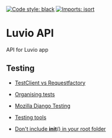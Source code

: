 [![Code style: black](https://img.shields.io/badge/code%20style-black-000000.svg)](https://github.com/psf/black)
[![Imports: isort](https://img.shields.io/badge/%20imports-isort-%231674b1?style=flat&labelColor=ef8336)](https://pycqa.github.io/isort/)

# Luvio API

API for Luvio app

## Testing

- [TestClient vs Requestfactory](https://stackoverflow.com/a/32137307/8749888)
- [Organising tests](https://stackoverflow.com/a/22772444/8749888)
- [Mozilla Django Testing](https://developer.mozilla.org/en-US/docs/Learn/Server-side/Django/Testing)
- [Testing tools](https://docs.djangoproject.com/en/4.1/topics/testing/tools/#simpletestcase)

- [Don't include **init**() in your root folder](https://stackoverflow.com/a/22096628/8749888)
